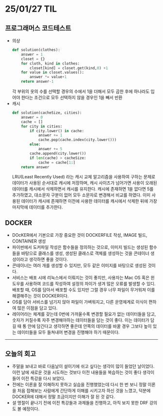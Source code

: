 # 25/01/27 TIL
## 프로그래머스 코드테스트
  - 의상
    ```python
    def solution(clothes):
        answer = 1
        closet = {}
        for cloth, kind in clothes:
            closet[kind] = closet.get(kind,0) +1
        for value in closet.values():
            answer *= value+1
        return answer-1
    ```
    각 부위의 옷의 수를 선택할 경우의 수에서 1을 더해서 모두 곱한 후에 하나라도 입어야 한다는 조건으로 모두 선택하지 않을 경우인 1을 빼서 반환
  - 캐시
    ```python
    def solution(cacheSize, cities):
        answer = 0
        cache = []
        for city in cities:
            if city.lower() in cache:
                answer += 1
                cache.pop(cache.index(city.lower()))
            else:
                answer += 5
            cache.append(city.lower())
            if len(cache) > cacheSize:
                cache = cache[1:]
        return answer
    ```
    LRU(Least Recently Used) 라는 캐시 교체 알고리즘을 사용하여 구하는 문제로 데이터가 사용된 순서대로 캐시에 저장하며, 캐시 사이즈가 넘어가면 사용이 오래된 데이터를 캐시에서 삭제하면서 캐시를 유지한다. 캐시에 존재하면 1을 없다면 5를 추가하였고, 대소문자 구분이 없어 모두 소문자로 변경해서 비교를 하였다. 이미 사용된 데이터가 캐시에 존재하면 이전에 사용한 데이터를 캐시에서 삭제한 뒤에 가장 마지막에 데이터를 추가한다.

## DOCKER
  - DOcKER에서 기본으로 가장 중요한 것이 DOCKERFILE 작성, IMAGE 빌드, CONTAINER 생성
  - 파이썬에서 도커파일 작성은 함수들을 정의하는 것으로, 이미지 빌드는 생성된 함수들을 바탕으로 클래스를 생성, 생성된 클래스로 객체를 생성하는 것을 콘테이너 생성이라고 생각하면 좋을 것이다.
  - 콘테이너는 여러 개를 생성할 수 있지만, 모두 같은 이미지를 바탕으로 생성된 것이다.
  - 서비스는 배포 시에 리눅스에서 이뤄지는 것이 좋지만, 사용자는 Mac OS 혹은 윈도우를 사용하여 코드를 작성하여 설정의 차이가 생겨 많은 오류를 발생할 수 있디. 배포할 때, OS를 담아서 배포할 수도 있지만 그럴 경우 너무 파일이 무거워져 이를 해결해주는 것이 DOCKER이다.
  - OS를 담아 서비스를 넘기지 않아 파일이 가벼워지고, 다른 운영체계로 이식이 편하여 많은 이점을 담고 있다.
  - 레이어라는 체계를 갖는데 0번에 가까울수록 변경할 필요가 없는 데이터들을 담고, 숫자가 커질수록 자주 변경해야하는 데이터들을 담는 것이 좋다. 이는 데이터가 담길 때 통 안에 담긴다고 생각하면 좋은데 안쪽의 데이터를 바꿀 경우 그보다 높이 있는 데이터들을 모두 들쳐내어 변경을 진행해야 하기 때문이다.
--------
## 오늘의 회고
  - 주말을 보내고 바로 다음날이 설이기에 쉬고 싶다는 생각이 많이 들었던 날이었다. 이런 날에 새로운 것을 시도하는 것보다 이전 내용들을 복습하는 것이 좋다 생각이 들어 이전 특강을 다시 보았다.
  - 전에는 이론을 잘 이해하지 못하고 실습을 진행했었는데 다시 한 번 보니 정말 이론을 처음 접해보는 사람에게 간단하게 이해를 시키고자 하신 것을 느꼈고, 덕분에 DOCKER에 대해서 정말 조금이지만 이해가 잘 된 것 같다.
  - 설 명절이 끝나기 전에 이전 특강들과 과제들을 진행하고, 아직 보지 못한 DRF 강의도 볼 예정이다.
